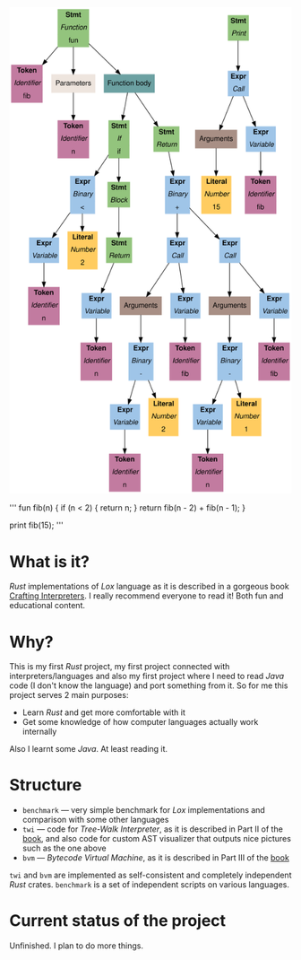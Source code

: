 ![An Abstract Syntax Tree (AST) for a definition of a function that calculates Fibonacci numbers using naive recursive approach and a call to this function with argument *15* result of which is then passed to a *Print* statement.](twi/gallery/readme/main.svg)

'''
fun fib(n) {
    if (n < 2) {
        return n;
    }
    return fib(n - 2) + fib(n - 1);
}

print fib(15);
'''

# What is it?

*Rust* implementations of *Lox* language as it is described in a
gorgeous book
[Crafting Interpreters](https://craftinginterpreters.com/).
I really recommend everyone to read it! Both fun and educational content.

# Why?

This is my first *Rust* project, my first project connected with interpreters/languages and
also my first project where I need to read *Java* code (I don't know the language) and port something from it.
So for me this project serves 2 main purposes:

- Learn *Rust* and get more comfortable with it
- Get some knowledge of how computer languages actually work internally

Also I learnt some *Java*. At least reading it.

# Structure

- `benchmark` — very simple benchmark for *Lox* implementations and comparison with some other languages
- `twi` — code for *Tree-Walk Interpreter*, as it is described in Part II of the [book](https://craftinginterpreters.com/),
   and also code for custom AST visualizer that outputs nice pictures such as the one above
- `bvm` — *Bytecode Virtual Machine*, as it is described in Part III of the [book](https://craftinginterpreters.com/)

`twi` and `bvm` are implemented as self-consistent and completely independent *Rust* crates.
`benchmark` is a set of independent scripts on various languages.

# Current status of the project

Unfinished. I plan to do more things.
